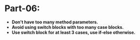 # Part-06:

- **Don't have too many method parameters.**
- **Avoid using switch blocks with too many case blocks.**
- **Use switch block for at least 3 cases, use if-else otherwise.**